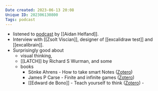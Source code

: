 ```yaml
---
Date created: 2023-06-13 20:08
Unique ID: 202306130800
Tags: podcast
---
```


- listened to [podcast](https://podcasts.apple.com/gb/podcast/personal-knowledge-management-with-aidan-helfant/id1648283487?i=1000602332462)  by [[Aidan Helfand]].
- Interview with [[Zsolt Viscian]], designer of [[excalidraw test]] and [[excalibrain]]. 
- Surprisingly good about 
	- visual thinking, 
	- [[LATCH]] by Richard S Wurman, and some 
	- books
		- Sönke Ahrens - How to take smart Notes ([Zotero](zotero://select/library/items/MQ9GESM8))
		- James P Carse - Finite and infinite games ([Zotero](zotero://select/library/items/C7MQNJXD))
		- [[Edward de Bono]] - Teach yourself to think ([Zotero](zotero://select/library/items/SYYQGNNL))		- 